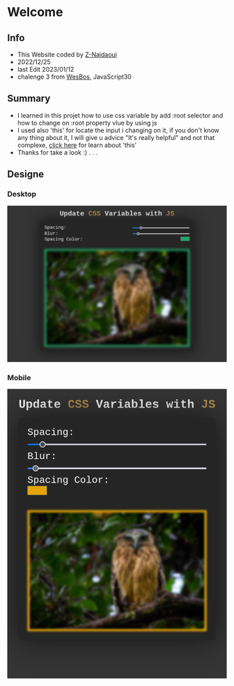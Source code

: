 # Welcome
## Info
- This Website coded by [Z-Najdaoui](https://github.com/Z-Najdaoui)
- 2022/12/25
- last Edit 2023/01/12
- chalenge 3 from [WesBos](https://courses.wesbos.com/account/access/63906d2f40307fbbdeec4148/view/194130650), JavaScript30
## Summary
- I learned in this projet how to use css variable by add :root selector
and how to change on :root property vlue by using js
- I used also 'this' for locate the input i changing on it, if you don't know any thing about it, I will give u advice "It's really helpful" and not that complexe,
[click here](https://developer.mozilla.org/en-US/docs/Web/JavaScript/Reference/Operators/this) for learn about 'this' 
- Thanks for take a look :) . . .
## Designe
### Desktop
![Design preview for the Testimonials grid section coding challenge](./designe/Desktop-Design.jpg)
### Mobile
![Design preview for the Testimonials grid section coding challenge](./designe/Mobile-Design.jpg)

